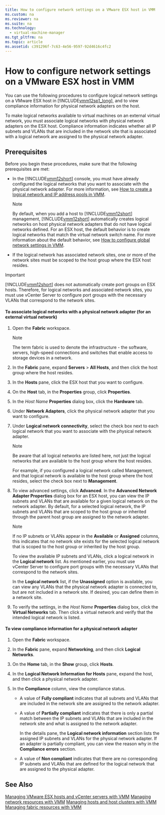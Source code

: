 ```yaml
---
title: How to configure network settings on a VMware ESX host in VMM
ms.custom: na
ms.reviewer: na
ms.suite: na
ms.technology: 
  - virtual-machine-manager
ms.tgt_pltfrm: na
ms.topic: article
ms.assetid: c391296f-7c63-4e56-9597-92d4616c4fc2
---
```

# How to configure network settings on a VMware ESX host in VMM
You can use the following procedures to configure logical network settings on a VMware ESX host in [!INCLUDE[vmm12sp1_long](../../includes/vmm12sp1_long_md.md)], and to view compliance information for physical network adapters on the host.

To make logical networks available to virtual machines on an external virtual network, you must associate logical networks with physical network adapters on the ESX host. Compliance information indicates whether all IP subnets and VLANs that are included in the network site that is associated with a logical network are assigned to the physical network adapter.

## Prerequisites
Before you begin these procedures, make sure that the following prerequisites are met:

-   In the [!INCLUDE[vmm12short](../../includes/vmm12short_md.md)] console, you must have already configured the logical networks that you want to associate with the physical network adapter. For more information, see [How to create a logical network and IP address pools in VMM](How-to-create-a-logical-network-and-IP-address-pools-in-VMM.md).

    > [!NOTE]
    > By default, when you add a host to [!INCLUDE[vmm12short](../../includes/vmm12short_md.md)] management, [!INCLUDE[vmm12short](../../includes/vmm12short_md.md)] automatically creates logical networks on host physical network adapters that do not have logical networks defined. For an ESX host, the default behavior is to create logical networks that match the virtual network switch name. For more information about the default behavior, see [How to configure global network settings in VMM](How-to-configure-global-network-settings-in-VMM.md).

-   If the logical network has associated network sites, one or more of the network sites must be scoped to the host group where the ESX host resides.

> [!IMPORTANT]
> [!INCLUDE[vmm12short](../../includes/vmm12short_md.md)] does not automatically create port groups on ESX hosts. Therefore, for logical networks and associated network sites, you must use vCenter Server to configure port groups with the necessary VLANs that correspond to the network sites.

#### To associate logical networks with a physical network adapter \(for an external virtual network\)

1.  Open the **Fabric** workspace.

    > [!NOTE]
    > The term fabric is used to denote the infrastructure \- the software, servers, high\-speed connections and switches that enable access to storage devices in a network.

2.  In the **Fabric** pane, expand **Servers** > **All Hosts**, and then click the host group where the host resides.

3.  In the **Hosts** pane, click the ESX host that you want to configure.

4.  On the **Host** tab, in the **Properties** group, click **Properties**.

5.  In the *Host Name* **Properties** dialog box, click the **Hardware** tab.

6.  Under **Network Adapters**, click the physical network adapter that you want to configure.

7.  Under **Logical network connectivity**, select the check box next to each logical network that you want to associate with the physical network adapter.

    > [!NOTE]
    > Be aware that all logical networks are listed here, not just the logical networks that are available to the host group where the host resides.

    For example, if you configured a logical network called Management, and that logical network is available to the host group where the host resides, select the check box next to **Management**.

8.  To view advanced settings, click **Advanced**. In the **Advanced Network Adapter Properties** dialog box for an ESX host, you can view the IP subnets and VLANs that are available for a given logical network on the network adapter. By default, for a selected logical network, the IP subnets and VLANs that are scoped to the host group or inherited through the parent host group are assigned to the network adapter.

    > [!NOTE]
    > If no IP subnets or VLANs appear in the **Available** or **Assigned** columns, this indicates that no network site exists for the selected logical network that is scoped to the host group or inherited by the host group.

    To view the available IP subnets and VLANs, click a logical network in the **Logical network** list. As mentioned earlier, you must use vCenter Server to configure port groups with the necessary VLANs that correspond to the network sites.

    In the **Logical network** list, if the **Unassigned** option is available, you can view any VLANs that the physical network adapter is connected to, but are not included in a network site. If desired, you can define them in a network site.

9. To verify the settings, in the *Host Name* **Properties** dialog box, click the **Virtual Networks** tab. Then click a virtual network and verify that the intended logical network is listed.

#### To view compliance information for a physical network adapter

1.  Open the **Fabric** workspace.

2.  In the **Fabric** pane, expand **Networking**, and then click **Logical Networks**.

3.  On the **Home** tab, in the **Show** group, click **Hosts**.

4.  In the **Logical Network Information for Hosts** pane, expand the host, and then click a physical network adapter.

5.  In the **Compliance** column, view the compliance status.

    -   A value of **Fully compliant** indicates that all subnets and VLANs that are included in the network site are assigned to the network adapter.

    -   A value of **Partially compliant** indicates that there is only a partial match between the IP subnets and VLANs that are included in the network site and what is assigned to the network adapter.

        In the details pane, the **Logical network information** section lists the assigned IP subnets and VLANs for the physical network adapter. If an adapter is partially compliant, you can view the reason why in the **Compliance errors** section.

    -   A value of **Non compliant** indicates that there are no corresponding IP subnets and VLANs that are defined for the logical network that are assigned to the physical adapter.

## See Also
[Managing VMware ESX hosts and vCenter servers with VMM](Managing-VMware-ESX-hosts-and-vCenter-servers-with-VMM.md)
[Managing network resources with VMM](Managing-network-resources-with-VMM.md)
[Managing hosts and host clusters with VMM](Managing-hosts-and-host-clusters-with-VMM.md)
[Managing fabric resources with VMM](Managing-fabric-resources-with-VMM.md)


